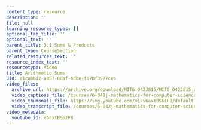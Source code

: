 ```yaml
---
content_type: resource
description: ''
file: null
learning_resource_types: []
optional_tab_title: ''
optional_text: ''
parent_title: 3.1 Sums & Products
parent_type: CourseSection
related_resources_text: ''
resource_index_text: ''
resourcetype: Video
title: Arithmetic Sums
uid: e1ca8612-a857-60af-6dbe-f07bf3977ce6
video_files:
  archive_url: https://archive.org/download/MIT6.042JS15/MIT6_042JS15_arithmeticsum_video_ipod.mp4
  video_captions_file: /courses/6-042j-mathematics-for-computer-science-spring-2015/cad861886ba950ebb15a6eab1d21fd0d_v6axtBS6IF8.vtt
  video_thumbnail_file: https://img.youtube.com/vi/v6axtBS6IF8/default.jpg
  video_transcript_file: /courses/6-042j-mathematics-for-computer-science-spring-2015/7ea44777dbad0249ebe78ffefd9f698c_v6axtBS6IF8.pdf
video_metadata:
  youtube_id: v6axtBS6IF8
---
```

